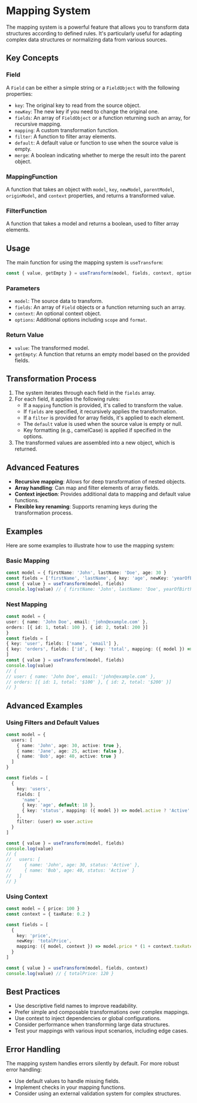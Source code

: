 # Mapping System

The mapping system is a powerful feature that allows you to transform data structures according to defined rules. It's particularly useful for adapting complex data structures or normalizing data from various sources.

## Key Concepts

### Field

A `Field` can be either a simple string or a `FieldObject` with the following properties:

- `key`: The original key to read from the source object.
- `newKey`: The new key if you need to change the original one.
- `fields`: An array of `FieldObject` or a function returning such an array, for recursive mapping.
- `mapping`: A custom transformation function.
- `filter`: A function to filter array elements.
- `default`: A default value or function to use when the source value is empty.
- `merge`: A boolean indicating whether to merge the result into the parent object.

### MappingFunction

A function that takes an object with `model`, `key`, `newModel`, `parentModel`, `originModel`, and `context` properties, and returns a transformed value.

### FilterFunction

A function that takes a model and returns a boolean, used to filter array elements.

## Usage

The main function for using the mapping system is `useTransform`:

```ts
const { value, getEmpty } = useTransform(model, fields, context, options)
```

### Parameters

- `model`: The source data to transform.
- `fields`: An array of `Field` objects or a function returning such an array.
- `context`: An optional context object.
- `options`: Additional options including `scope` and `format`.

### Return Value

- `value`: The transformed model.
- `getEmpty`: A function that returns an empty model based on the provided fields.

## Transformation Process

1. The system iterates through each field in the `fields` array.
2. For each field, it applies the following rules:
   - If a `mapping` function is provided, it's called to transform the value.
   - If `fields` are specified, it recursively applies the transformation.
   - If a `filter` is provided for array fields, it's applied to each element.
   - The `default` value is used when the source value is empty or null.
   - Key formatting (e.g., camelCase) is applied if specified in the options.
3. The transformed values are assembled into a new object, which is returned.

## Advanced Features

- **Recursive mapping**: Allows for deep transformation of nested objects.
- **Array handling**: Can map and filter elements of array fields.
- **Context injection**: Provides additional data to mapping and default value functions.
- **Flexible key renaming**: Supports renaming keys during the transformation process.

## Examples

Here are some examples to illustrate how to use the mapping system:

### Basic Mapping

```ts
const model = { firstName: 'John', lastName: 'Doe', age: 30 }
const fields = ['firstName', 'lastName', { key: 'age', newKey: 'yearOfBirth', mapping: ({ model }) => new Date().getFullYear() - model.age }]
const { value } = useTransform(model, fields)
console.log(value) // { firstName: 'John', lastName: 'Doe', yearOfBirth: 1993 }
```

### Nest Mapping

```ts
const model = {
user: { name: 'John Doe', email: 'john@example.com' },
orders: [{ id: 1, total: 100 }, { id: 2, total: 200 }]
}
const fields = [
{ key: 'user', fields: ['name', 'email'] },
{ key: 'orders', fields: ['id', { key: 'total', mapping: ({ model }) => $${model.total} }] }
]
const { value } = useTransform(model, fields)
console.log(value)
// {
// user: { name: 'John Doe', email: 'john@example.com' },
// orders: [{ id: 1, total: '$100' }, { id: 2, total: '$200' }]
// }
```

## Advanced Examples

### Using Filters and Default Values

```ts
const model = {
  users: [
    { name: 'John', age: 30, active: true },
    { name: 'Jane', age: 25, active: false },
    { name: 'Bob', age: 40, active: true }
  ]
}

const fields = [
  { 
    key: 'users', 
    fields: [
      'name',
      { key: 'age', default: 18 },
      { key: 'status', mapping: ({ model }) => model.active ? 'Active' : 'Inactive' }
    ],
    filter: (user) => user.active
  }
]

const { value } = useTransform(model, fields)
console.log(value)
// {
//   users: [
//     { name: 'John', age: 30, status: 'Active' },
//     { name: 'Bob', age: 40, status: 'Active' }
//   ]
// }
```

### Using Context

```ts
const model = { price: 100 }
const context = { taxRate: 0.2 }

const fields = [
  { 
    key: 'price', 
    newKey: 'totalPrice',
    mapping: ({ model, context }) => model.price * (1 + context.taxRate)
  }
]

const { value } = useTransform(model, fields, context)
console.log(value) // { totalPrice: 120 }
```

## Best Practices

- Use descriptive field names to improve readability.
- Prefer simple and composable transformations over complex mappings.
- Use context to inject dependencies or global configurations.
- Consider performance when transforming large data structures.
- Test your mappings with various input scenarios, including edge cases.

## Error Handling

The mapping system handles errors silently by default. For more robust error handling:

- Use default values to handle missing fields.
- Implement checks in your mapping functions.
- Consider using an external validation system for complex structures.